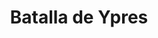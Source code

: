 ﻿---
title: "Batalla de Ypres"
permalink: periodes_971.html
layout: periode
dataInici: 1915-04-22
dataFi: 1915-05-25
sidebar: periodes
pares:
  - 432:
    title: "Guerra de Trincheras"
    dataInici: "(1914-10-19)"
    dataFi: "(1918-03-21)"

fills:
jocsPrincipals:
  - title: "In Flanders Fields"
    bggId: 9113
    dataInici: 
    dataFi: 

jocsEscenaris:
jocsEpoca:
jocsEpocaEscenaris:
---
